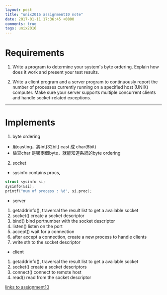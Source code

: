 ```yaml
---
layout: post
title: "unix2016 assignment10 note"
date: 2017-01-11 17:36:45 +0800
comments: true
tags: unix2016
---
```


# Requirements

1. Write a program to determine your system's byte ordering. Explain how does it work and present your test results.

2. Write a client program and a server program to continuously report the number of processes currently running on a specified host (UNIX) computer. Make sure your server supports multiple concurrent clients and handle socket-related exceptions.

<!--more-->

---

# Implements

1. byte ordering
- 用casting，將int(32bit) cast 成 char(8bit)
- 檢查char 是哪兩個byte，就能知道系統的byte ordering

2. socket
- sysinfo contains procs,

``` c get current # process
struct sysinfo si;
sysinfo(&si);
printf("num of process : %d", si.proc);
```

- server

1. getaddrinfo(), traversal the result list to get a available socket
2. socket() create a socket descriptor
3. bind() bind portnumber with the socket descriptor
4. listen() listen on the port
5. accept() wait for a connection
6. after accept a connection, create a new process to handle clients
7. write sth to the socket descriptor

- client
1. getaddrinfo(), traversal the result list to get a available socket
2. socket() create a socket descriptors
3. connect() connect to remote host
4. read() read from the socket descriptor

[links to assignment10](https://github.com/king4sam/nthu-unix2016/tree/master/assignment10)